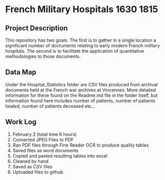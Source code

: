 # French Military Hospitals 1630 1815

## Project Description
This repository has two goals. The first is to gather in a single location a significant number of doctuments relating to early modern French military hospitals. The second is to facilitate the application of quantitative methodologies to those documents.

## Data Map
Under the Hospital_Statistics folder are CSV files produced from archival documents held at the French war archives at Vincennes. More detailed information for these found on the Readme.md file in the folder itself, but information found here includes number of patients, number of patients healed, number of patients deceased etc...

## Work Log 
1. February 2 (total time 6 hours)
  1. Converted JPEG Files to PDF 
  1. Ran PDF files through Fine Reader OCR to produce quality tables 
  1. Saved files as word documents 
  1. Copied and pasted resulting tables into excel 
  1. Cleaned by hand 
  1. Saved as CSV files
  1. Uploaded files to github 
